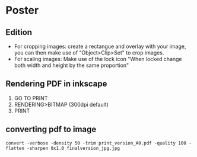 # Poster

## Edition
* For cropping images: create a rectangue and overlay with your image, you can then make use of "Object>Clip>Set" to crop images.
* For scaling images: Make use of the lock icon "When locked change both width and height by the same proportion"

## Rendering  PDF in inkscape
1. GO TO PRINT
2. RENDERING>BITMAP (300dpi default)
3. PRINT

## converting pdf to image
```
convert -verbose -density 50 -trim print_version_A0.pdf -quality 100 -flatten -sharpen 0x1.0 finalversion_jpg.jpg
```

